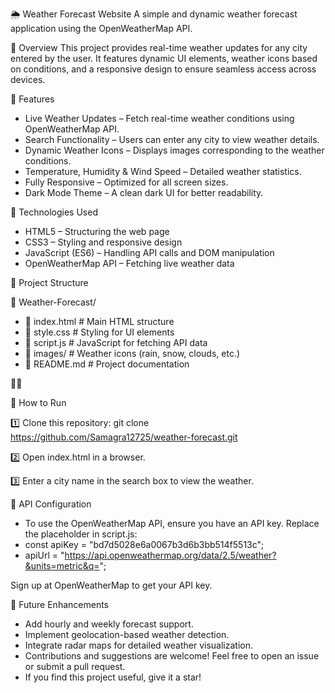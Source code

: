 
🌦️ Weather Forecast Website
A simple and dynamic weather forecast application using the OpenWeatherMap API.

📌 Overview
This project provides real-time weather updates for any city entered by the user. It features dynamic UI elements, weather icons based on conditions, and a responsive design to ensure seamless access across devices.


🚀 Features
- Live Weather Updates – Fetch real-time weather conditions using OpenWeatherMap API.
- Search Functionality – Users can enter any city to view weather details.
- Dynamic Weather Icons – Displays images corresponding to the weather conditions.
- Temperature, Humidity & Wind Speed – Detailed weather statistics.
- Fully Responsive – Optimized for all screen sizes.
- Dark Mode Theme – A clean dark UI for better readability.

🔧 Technologies Used
- HTML5 – Structuring the web page
- CSS3 – Styling and responsive design
- JavaScript (ES6) – Handling API calls and DOM manipulation
- OpenWeatherMap API – Fetching live weather data

📂 Project Structure

📂 Weather-Forecast/
 - 📜 index.html        # Main HTML structure
 - 📜 style.css         # Styling for UI elements
 - 📜 script.js         # JavaScript for fetching API data
 - 📂 images/           # Weather icons (rain, snow, clouds, etc.)
 - 📜 README.md         # Project documentation



🎯 How to Run

1️⃣ Clone this repository:
git clone https://github.com/Samagra12725/weather-forecast.git

2️⃣ Open index.html in a browser. 

3️⃣ Enter a city name in the search box to view the weather.

📌 API Configuration
- To use the OpenWeatherMap API, ensure you have an API key. Replace the placeholder in script.js:
- const apiKey = "bd7d5028e6a0067b3d6b3bb514f5513c";
- apiUrl = "https://api.openweathermap.org/data/2.5/weather?&units=metric&q=";


Sign up at OpenWeatherMap to get your API key.

🔧 Future Enhancements
- Add hourly and weekly forecast support.
- Implement geolocation-based weather detection.
- Integrate radar maps for detailed weather visualization.
- Contributions and suggestions are welcome! Feel free to open an issue or submit a pull request.
- If you find this project useful, give it a star!



